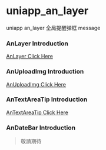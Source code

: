 # uniapp_an_layer
uniapp an_layer 全局提醒弹框 message

### AnLayer Introduction
[AnLayer Click Here](https://github.com/andotorg/uniapp_andot_demo/tree/master/components/an-layer)

### AnUploadImg Introduction
[AnUploadImg Click Here](https://github.com/andotorg/uniapp_andot_demo/tree/master/components/an-uploadImg)

### AnTextAreaTip Introduction
[AnTextAreaTip Click Here](https://github.com/andotorg/uniapp_andot_demo/tree/master/components/an-textarea-tip)

### AnDateBar Introduction

> 敬請期待
